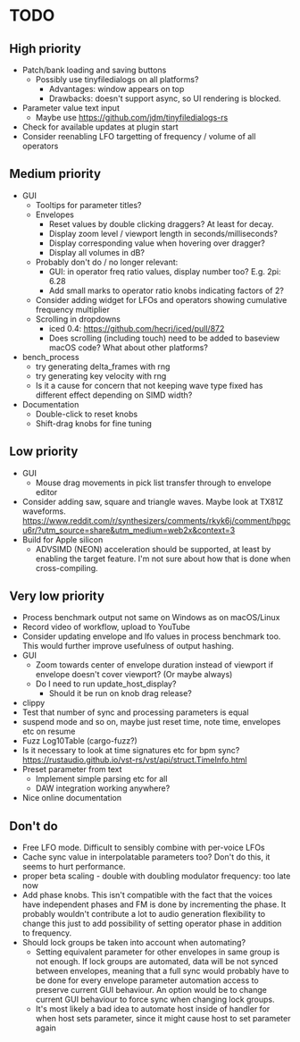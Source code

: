 # TODO

## High priority

* Patch/bank loading and saving buttons
  * Possibly use tinyfiledialogs on all platforms?
    * Advantages: window appears on top
    * Drawbacks: doesn't support async, so UI rendering is blocked.
* Parameter value text input
  * Maybe use https://github.com/jdm/tinyfiledialogs-rs
* Check for available updates at plugin start
* Consider reenabling LFO targetting of frequency / volume of all operators

## Medium priority

* GUI
  * Tooltips for parameter titles?
  * Envelopes
    * Reset values by double clicking draggers? At least for decay.
    * Display zoom level / viewport length in seconds/milliseconds?
    * Display corresponding value when hovering over dragger?
    * Display all volumes in dB?
  * Probably don't do / no longer relevant:
    * GUI: in operator freq ratio values, display number too? E.g. 2pi: 6.28
    * Add small marks to operator ratio knobs indicating factors of 2?
  * Consider adding widget for LFOs and operators showing cumulative
    frequency multiplier
  * Scrolling in dropdowns
    * iced 0.4: https://github.com/hecrj/iced/pull/872
    * Does scrolling (including touch) need to be added to baseview
      macOS code? What about other platforms?
* bench_process
  * try generating delta_frames with rng
  * try generating key velocity with rng
  * Is it a cause for concern that not keeping wave type fixed has different
    effect depending on SIMD width?
* Documentation
  * Double-click to reset knobs
  * Shift-drag knobs for fine tuning

## Low priority

* GUI
  * Mouse drag movements in pick list transfer through to envelope editor
* Consider adding saw, square and triangle waves. Maybe look at
  TX81Z waveforms. https://www.reddit.com/r/synthesizers/comments/rkyk6j/comment/hpgcu6r/?utm_source=share&utm_medium=web2x&context=3
* Build for Apple silicon
  * ADVSIMD (NEON) acceleration should be supported, at least by enabling the
    target feature. I'm not sure about how that is done when cross-compiling.

## Very low priority

* Process benchmark output not same on Windows as on macOS/Linux
* Record video of workflow, upload to YouTube
* Consider updating envelope and lfo values in process benchmark too. This
  would further improve usefulness of output hashing.
* GUI
  * Zoom towards center of envelope duration instead of viewport if
    envelope doesn't cover viewport? (Or maybe always)
  * Do I need to run update_host_display?
    * Should it be run on knob drag release?
* clippy
* Test that number of sync and processing parameters is equal
* suspend mode and so on, maybe just reset time, note time, envelopes etc on resume
* Fuzz Log10Table (cargo-fuzz?)
* Is it necessary to look at time signatures etc for bpm sync?
  https://rustaudio.github.io/vst-rs/vst/api/struct.TimeInfo.html
* Preset parameter from text
  * Implement simple parsing etc for all
  * DAW integration working anywhere?
* Nice online documentation

## Don't do

* Free LFO mode. Difficult to sensibly combine with per-voice LFOs
* Cache sync value in interpolatable parameters too? Don't do this, it seems
  to hurt performance.
* proper beta scaling - double with doubling modulator frequency: too late now
* Add phase knobs. This isn't compatible with the fact that the voices have
  independent phases and FM is done by incrementing the phase. It probably
  wouldn't contribute a lot to audio generation flexibility to change this
  just to add possibility of setting operator phase in addition to frequency.
* Should lock groups be taken into account when automating?
  * Setting equivalent parameter for other envelopes in same group is not
    enough. If lock groups are automated, data will be not synced between
    envelopes, meaning that a full sync would probably have to be done for
    every envelope parameter automation access to preserve current GUI
    behaviour. An option would be to change current GUI behaviour to force
    sync when changing lock groups.
  * It's most likely a bad idea to automate host inside of handler for when
    host sets parameter, since it might cause host to set parameter again
